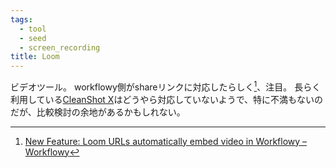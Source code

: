 ```yaml
---
tags:
  - tool
  - seed
  - screen_recording
title: Loom
---
```

ビデオツール。 workflowy側がshareリンクに対応したらしく[^1]、注目。
長らく利用している[CleanShot X](https://cleanshot.com/)はどうやら対応していないようで、特に不満もないのだが、比較検討の余地があるかもしれない。


[^1]: [New Feature: Loom URLs automatically embed video in Workflowy – Workflowy](https://blog.workflowy.com/update-mar-21/)
